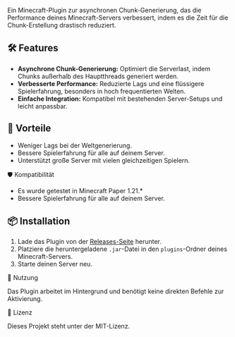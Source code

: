 Ein Minecraft-Plugin zur asynchronen Chunk-Generierung, das die Performance deines Minecraft-Servers verbessert, indem es die Zeit für die Chunk-Erstellung drastisch reduziert.

## 🛠️ Features

- **Asynchrone Chunk-Generierung:** Optimiert die Serverlast, indem Chunks außerhalb des Hauptthreads generiert werden.
- **Verbesserte Performance:** Reduzierte Lags und eine flüssigere Spielerfahrung, besonders in hoch frequentierten Welten.
- **Einfache Integration:** Kompatibel mit bestehenden Server-Setups und leicht anpassbar.

## 🚀 Vorteile

- Weniger Lags bei der Weltgenerierung.
- Bessere Spielerfahrung für alle auf deinem Server.
- Unterstützt große Server mit vielen gleichzeitigen Spielern.

🛡️ Kompatibilität

- Es wurde getestet in Minecraft Paper 1.21.*
- Bessere Spielerfahrung für alle auf deinem Server.
    
## 📦 Installation

1. Lade das Plugin von der [Releases-Seite]([https://github.com/nexivade/async-chunkloader/releases/tag/Release]) herunter.
2. Platziere die heruntergeladene `.jar`-Datei in den `plugins`-Ordner deines Minecraft-Servers.
3. Starte deinen Server neu.

📖 Nutzung

Das Plugin arbeitet im Hintergrund und benötigt keine direkten Befehle zur Aktivierung.

📜 Lizenz

Dieses Projekt steht unter der MIT-Lizenz.
